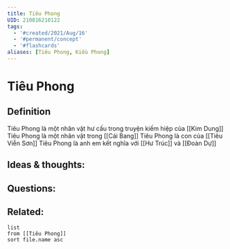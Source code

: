 ```yaml
---
title: Tiêu Phong
UID: 210816210122
tags:
  - '#created/2021/Aug/16'
  - '#permanent/concept'
  - '#flashcards'
aliases: [Tiêu Phong, Kiều Phong]
---
```

# Tiêu Phong

## Definition
Tiêu Phong là một nhân vật hư cấu trong truyện kiếm hiệp của [[Kim Dung]]
Tiêu Phong là một nhân vật trong [[Cái Bang]]
Tiêu Phong là con của [[Tiêu Viễn Sơn]]
Tiêu Phong là anh em kết nghĩa với [[Hư Trúc]] và [[Đoàn Dự]]



## Ideas & thoughts:


## Questions:


## Related:
```dataview
list
from [[Tiêu Phong]]
sort file.name asc
```